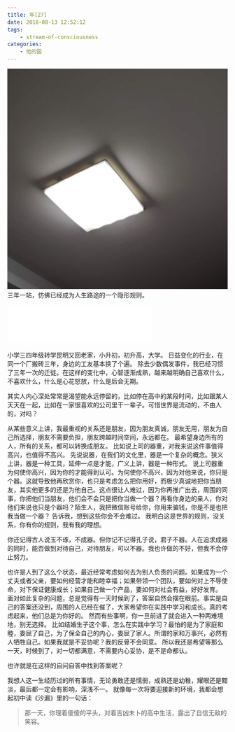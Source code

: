 ```yaml
---
title: 年[27]
date: 2018-08-13 12:52:12
tags:
    - stream-of-consciousness
categories:
    - 他的国
---
```

![天花板的灯](/asserts/images/201808131354.jpeg)
三年一站，仿佛已经成为人生路途的一个隐形规则。

<!-- more -->

<iframe frameborder="no" border="0" marginwidth="0" marginheight="0" width=330 height=86 src="//music.163.com/outchain/player?type=2&id=26090155&auto=1&height=66"></iframe>

小学三四年级转学昆明又回老家，小升初，初升高，大学。
日益变化的行业，在同一个厂搬砖三年，身边的工友基本换了个遍。
除去少数偶发事件，我已经习惯了三年一次的迁徙。在这样的变化中，心智逐渐成熟，越来越明确自己喜欢什么，不喜欢什么，什么是心花怒放，什么是后会无期。

其实人内心深处常常是渴望能永远停留的，比如停在高中的某段时间，比如跟某人天天在一起，比如在一家很喜欢的公司里干一辈子。可惜世界是流动的，不由人的，对吗？

从某些意义上讲，我最重视的关系还是朋友，因为朋友真诚，朋友无用，朋友为自己所选择，朋友不需要负担，朋友跨越时间空间，永远都在。
最希望身边所有的人，所有的关系，都可以转换成朋友。
比如说上司的器重，对我来说这件事值得高兴，也值得不高兴。
先说说器，在我们的文化里，器是一个复杂的概念。狭义上讲，器是一种工具，延伸一点是才能，广义上讲，器是一种形式。
说上司器重为何使你高兴，因为你的才能得到认可。为何使你不高兴，因为对他来说，你只是个器。这就导致他再欣赏你，也只是考虑怎么把你用好，而极少真诚地把你当朋友，其实他更多的还是为他自己。这点很让人难过，因为你再推广出去，周围的同事，你把他们当朋友，他们会不会只是把你当做一个器？再看你身边的亲人，你对他们来说也只是个器吗？陌生人，我把微信账号给你，你用来骗钱，你是不是也把我当做一个器？
告诉我，想到这些你会不会难过。
我明白这是世界的规则，没关系，你有你的规则，我有我的理想。

你还记得古人说玉不琢，不成器。但你记不记得孔子说，君子不器。人在追求成器的同时，能否做到对待自己，对待朋友，可以不器。我也许做的不好，但我不会停止努力。

也许是人到了这么个状态，最近经常考虑如何去为别人负责的问题。如果成为一个丈夫或者父亲，要如何经营才能和睦幸福；如果带领一个团队，要如何对上不辱使命，对下保证健康成长；如果自己做一个产品，要如何对社会有益，好好发育。
面对如此复杂的问题，总是觉得有一天时候到了，答案自然会摆在眼前。事实是自己的答案还没到，周围的人已经在催了，大家希望你在实践中学习和成长。真的考虑起来，他们总是为你好的。
然而有些事啊，你一旦前进了就会进入一种两难境地，别无选择。
比如结婚生子这个事，怎么在实践中学习？最怕的是为了家庭和睦，委屈了自己，为了保全自己的内心，委屈了家人。所谓的家和万事兴，必然有人牺牲自己。如果我就是不妥协呢？我的反骨不会同意。
所以我还是希望等那么一天，时候到了，对一切都满意，不需要内心妥协，是不是命都认。

也许就是在这样的自问自答中找到答案呢？

我想人这一生经历过的所有事情，无论勇敢还是懦弱，成熟还是幼稚，耀眼还是黯淡，最后都一定会有影响，深浅不一。
就像每一次将要迎接新的环境，我都会想起初中读《沙漏》里的一句话：

> 那一天，你理着傻傻的平头，对着吉凶未卜的高中生活，露出了自信无敌的笑容。
